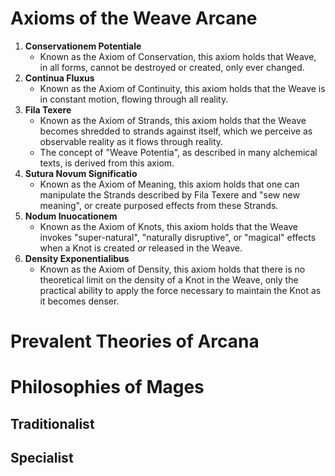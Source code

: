 # Axioms of the Weave Arcane
1. **Conservationem Potentiale**
	- Known as the Axiom of Conservation, this axiom holds that Weave, in all forms, cannot be destroyed or created, only ever changed.
2. **Continua Fluxus**
	- Known as the Axiom of Continuity, this axiom holds that the Weave is in constant motion, flowing through all reality. 
3. **Fila Texere**
	- Known as the Axiom of Strands, this axiom holds that the Weave becomes shredded to strands against itself, which we perceive as observable reality as it flows through reality. 
	- The concept of "Weave Potentia", as described in many alchemical texts, is derived from this axiom.
4. **Sutura Novum Significatio**
	- Known as the Axiom of Meaning, this axiom holds that one can manipulate the Strands described by Fila Texere and "sew new meaning", or create purposed effects from these Strands. 
5. **Nodum Inuocationem**
	- Known as the Axiom of Knots, this axiom holds that the Weave invokes "super-natural", "naturally disruptive", or "magical" effects when a Knot is created *or* released in the Weave.
6. **Density Exponentialibus**
	- Known as the Axiom of Density, this axiom holds that there is no theoretical limit on the density of a Knot in the Weave, only the practical ability to apply the force necessary to maintain the Knot as it becomes denser.

# Prevalent Theories of Arcana
## 

# Philosophies of Mages
## Traditionalist
## Specialist
## 